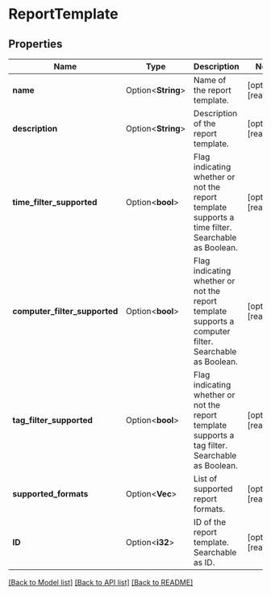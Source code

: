 # ReportTemplate

## Properties

Name | Type | Description | Notes
------------ | ------------- | ------------- | -------------
**name** | Option<**String**> | Name of the report template. | [optional][readonly]
**description** | Option<**String**> | Description of the report template. | [optional][readonly]
**time_filter_supported** | Option<**bool**> | Flag indicating whether or not the report template supports a time filter. Searchable as Boolean. | [optional][readonly]
**computer_filter_supported** | Option<**bool**> | Flag indicating whether or not the report template supports a computer filter. Searchable as Boolean. | [optional][readonly]
**tag_filter_supported** | Option<**bool**> | Flag indicating whether or not the report template supports a tag filter. Searchable as Boolean. | [optional][readonly]
**supported_formats** | Option<**Vec<String>**> | List of supported report formats. | [optional][readonly]
**ID** | Option<**i32**> | ID of the report template. Searchable as ID. | [optional][readonly]

[[Back to Model list]](../README.md#documentation-for-models) [[Back to API list]](../README.md#documentation-for-api-endpoints) [[Back to README]](../README.md)


